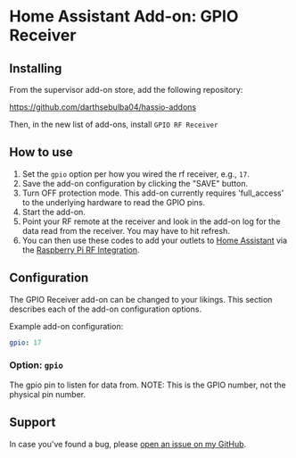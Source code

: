 # Home Assistant Add-on: GPIO Receiver

## Installing

From the supervisor add-on store, add the following repository:

https://github.com/darthsebulba04/hassio-addons

Then, in the new list of add-ons, install `GPIO RF Receiver`

## How to use

1. Set the `gpio` option per how you wired the rf receiver, e.g., `17`.
2. Save the add-on configuration by clicking the "SAVE" button.
3. Turn OFF protection mode.  This add-on currently requires 'full_access' to the underlying hardware to read the GPIO pins.
4. Start the add-on.
5. Point your RF remote at the receiver and look in the add-on log for the data read from the receiver.  You may have to hit refresh.
6. You can then use these codes to add your outlets to [Home Assistant] via the [Raspberry Pi RF Integration].

## Configuration

The GPIO Receiver add-on can be changed to your likings. This section
describes each of the add-on configuration options.

Example add-on configuration:

```yaml
gpio: 17
```

### Option: `gpio`

The gpio pin to listen for data from.  NOTE: This is the GPIO number, not the physical pin number.

## Support

In case you've found a bug, please [open an issue on my GitHub][issue].

[issue]: https://github.com/darthsebulba04/hassio-gpio-recv/issues
[repository]: https://github.com/darthsebulba04/hassio-gpio-recv/
[Home Assistant]: https://www.home-assistant.io
[Raspberry Pi RF Integration]: https://www.home-assistant.io/integrations/rpi_rf/
